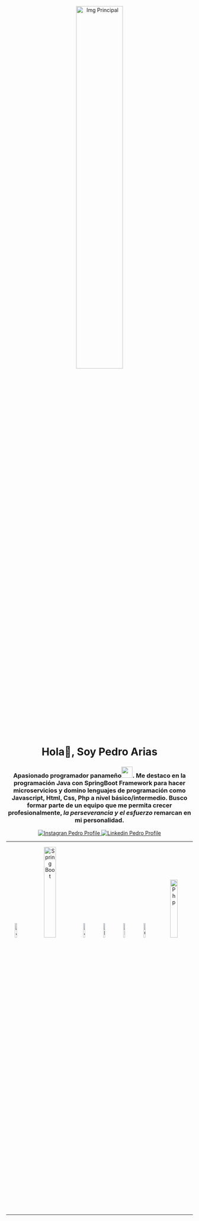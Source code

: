 <div id="header" align="center">
        <img src="https://media.giphy.com/media/xTiTnxpQ3ghPiB2Hp6/giphy.gif" alt="Img Principal" width="50%">
        <h1>Hola👋, Soy Pedro Arias</h1>
    <h3 color="red">
                Apasionado programador panameño<img src="https://www.banderas-mundo.es/data/flags/emoji/apple/160x160/pa.png" width="30">. Me destaco en la programación Java con SpringBoot Framework para hacer microservicios y domino lenguajes de programación como Javascript, Html, Css, Php a nivel básico/intermedio. Busco formar parte de un equipo que me permita crecer profesionalmente, <i>la perseverancia y el esfuerzo</i> remarcan en mi personalidad.
            </h3>
    <a href="https://www.instagram.com/l.arias18/" target="_blank">
        <img alt="Instagran Pedro Profile" src="https://img.shields.io/twitter/url?color=%23be46d0&label=Follow%20%40l.arias18&logo=instagram&logoColor=%23be46d0&style=for-the-badge&url=https%3A%2F%2Fwww.instagram.com%2Fl.arias18%2F%3Fhl%3Des">
    </a>
    <a href="https://www.linkedin.com/in/pedro-leonel-arias-rodr%C3%ADguez-5b71671b4/" target="_blank">
        <img alt="Linkedin Pedro Profile" src="https://img.shields.io/twitter/url?color=%2366b1fc&label=Follow%20%40l.arias18&logo=linkedin&logoColor=%2366b1fc&style=for-the-badge&url=https%3A%2F%2Fwww.instagram.com%2Fl.arias18%2F%3Fhl%3Des">
    </a><br><hr>
    <div width="100%">
        <a href="#"><img src="https://cdn-icons-png.flaticon.com/512/226/226777.png" alt="Java" width="10%"></a>
        <a href="#"><img src="https://www.armadilloamarillo.com/wp-content/uploads/spring-boot-ok.png" alt="Spring Boot" width="25%"></a>
        <a href="#"><img src="https://upload.wikimedia.org/wikipedia/commons/6/6a/JavaScript-logo.png" alt="Javascript" width="10%"></a>
        <a href="#"><img src="https://seeklogo.com/images/N/nodejs-logo-FBE122E377-seeklogo.com.png" alt="Node Js" width="10%"></a>
        <a href="#"><img src="https://cdn-icons-png.flaticon.com/512/732/732212.png?w=360" alt="Html" width="10%"></a>
        <a href="#"><img src="https://upload.wikimedia.org/wikipedia/commons/thumb/6/62/CSS3_logo.svg/800px-CSS3_logo.svg.png" alt="Css" width="10%"></a>
        <a href="#"><img src="https://upload.wikimedia.org/wikipedia/commons/thumb/2/27/PHP-logo.svg/2560px-PHP-logo.svg.png" alt="Php" width="20%"></a>     
    </div><hr><br>

<!--
**PedroArias1800/PedroArias1800** is a ✨ _special_ ✨ repository because its `README.md` (this file) appears on your GitHub profile.

Here are some ideas to get you started:

- 🔭 I’m currently working on ...
- 🌱 I’m currently learning ...
- 👯 I’m looking to collaborate on ...
- 🤔 I’m looking for help with ...
- 💬 Ask me about ...
- 📫 How to reach me: ...
- 😄 Pronouns: ...
- ⚡ Fun fact: ...
-->

